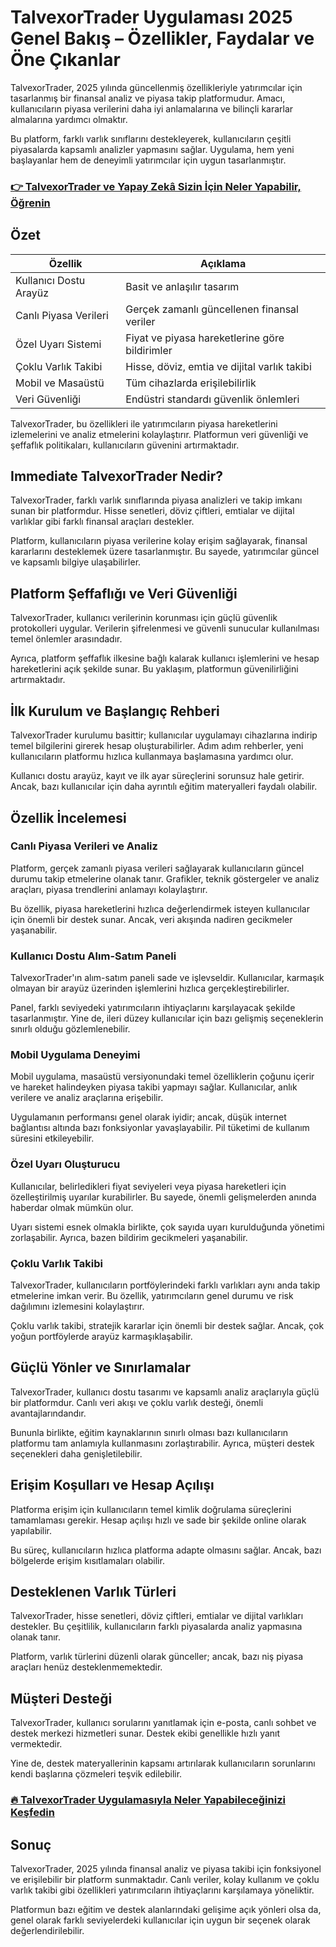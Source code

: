 # TalvexorTrader Uygulaması 2025 Genel Bakış – Özellikler, Faydalar ve Öne Çıkanlar
 

TalvexorTrader, 2025 yılında güncellenmiş özellikleriyle yatırımcılar için tasarlanmış bir finansal analiz ve piyasa takip platformudur. Amacı, kullanıcıların piyasa verilerini daha iyi anlamalarına ve bilinçli kararlar almalarına yardımcı olmaktır.

Bu platform, farklı varlık sınıflarını destekleyerek, kullanıcıların çeşitli piyasalarda kapsamlı analizler yapmasını sağlar. Uygulama, hem yeni başlayanlar hem de deneyimli yatırımcılar için uygun tasarlanmıştır.

### [👉  TalvexorTrader ve Yapay Zekâ Sizin İçin Neler Yapabilir, Öğrenin](https://t.co/s97IovY3YZ)
## Özet

| Özellik                 | Açıklama                                      |
|-------------------------|-----------------------------------------------|
| Kullanıcı Dostu Arayüz   | Basit ve anlaşılır tasarım                      |
| Canlı Piyasa Verileri   | Gerçek zamanlı güncellenen finansal veriler    |
| Özel Uyarı Sistemi      | Fiyat ve piyasa hareketlerine göre bildirimler |
| Çoklu Varlık Takibi     | Hisse, döviz, emtia ve dijital varlık takibi   |
| Mobil ve Masaüstü       | Tüm cihazlarda erişilebilirlik                   |
| Veri Güvenliği          | Endüstri standardı güvenlik önlemleri            |

TalvexorTrader, bu özellikleri ile yatırımcıların piyasa hareketlerini izlemelerini ve analiz etmelerini kolaylaştırır. Platformun veri güvenliği ve şeffaflık politikaları, kullanıcıların güvenini artırmaktadır.

## Immediate TalvexorTrader Nedir?

TalvexorTrader, farklı varlık sınıflarında piyasa analizleri ve takip imkanı sunan bir platformdur. Hisse senetleri, döviz çiftleri, emtialar ve dijital varlıklar gibi farklı finansal araçları destekler.

Platform, kullanıcıların piyasa verilerine kolay erişim sağlayarak, finansal kararlarını desteklemek üzere tasarlanmıştır. Bu sayede, yatırımcılar güncel ve kapsamlı bilgiye ulaşabilirler.

## Platform Şeffaflığı ve Veri Güvenliği

TalvexorTrader, kullanıcı verilerinin korunması için güçlü güvenlik protokolleri uygular. Verilerin şifrelenmesi ve güvenli sunucular kullanılması temel önlemler arasındadır.

Ayrıca, platform şeffaflık ilkesine bağlı kalarak kullanıcı işlemlerini ve hesap hareketlerini açık şekilde sunar. Bu yaklaşım, platformun güvenilirliğini artırmaktadır.

## İlk Kurulum ve Başlangıç Rehberi

TalvexorTrader kurulumu basittir; kullanıcılar uygulamayı cihazlarına indirip temel bilgilerini girerek hesap oluşturabilirler. Adım adım rehberler, yeni kullanıcıların platformu hızlıca kullanmaya başlamasına yardımcı olur.

Kullanıcı dostu arayüz, kayıt ve ilk ayar süreçlerini sorunsuz hale getirir. Ancak, bazı kullanıcılar için daha ayrıntılı eğitim materyalleri faydalı olabilir.

## Özellik İncelemesi

### Canlı Piyasa Verileri ve Analiz

Platform, gerçek zamanlı piyasa verileri sağlayarak kullanıcıların güncel durumu takip etmelerine olanak tanır. Grafikler, teknik göstergeler ve analiz araçları, piyasa trendlerini anlamayı kolaylaştırır.

Bu özellik, piyasa hareketlerini hızlıca değerlendirmek isteyen kullanıcılar için önemli bir destek sunar. Ancak, veri akışında nadiren gecikmeler yaşanabilir.

### Kullanıcı Dostu Alım-Satım Paneli

TalvexorTrader'ın alım-satım paneli sade ve işlevseldir. Kullanıcılar, karmaşık olmayan bir arayüz üzerinden işlemlerini hızlıca gerçekleştirebilirler.

Panel, farklı seviyedeki yatırımcıların ihtiyaçlarını karşılayacak şekilde tasarlanmıştır. Yine de, ileri düzey kullanıcılar için bazı gelişmiş seçeneklerin sınırlı olduğu gözlemlenebilir.

### Mobil Uygulama Deneyimi

Mobil uygulama, masaüstü versiyonundaki temel özelliklerin çoğunu içerir ve hareket halindeyken piyasa takibi yapmayı sağlar. Kullanıcılar, anlık verilere ve analiz araçlarına erişebilir.

Uygulamanın performansı genel olarak iyidir; ancak, düşük internet bağlantısı altında bazı fonksiyonlar yavaşlayabilir. Pil tüketimi de kullanım süresini etkileyebilir.

### Özel Uyarı Oluşturucu

Kullanıcılar, belirledikleri fiyat seviyeleri veya piyasa hareketleri için özelleştirilmiş uyarılar kurabilirler. Bu sayede, önemli gelişmelerden anında haberdar olmak mümkün olur.

Uyarı sistemi esnek olmakla birlikte, çok sayıda uyarı kurulduğunda yönetimi zorlaşabilir. Ayrıca, bazen bildirim gecikmeleri yaşanabilir.

### Çoklu Varlık Takibi

TalvexorTrader, kullanıcıların portföylerindeki farklı varlıkları aynı anda takip etmelerine imkan verir. Bu özellik, yatırımcıların genel durumu ve risk dağılımını izlemesini kolaylaştırır.

Çoklu varlık takibi, stratejik kararlar için önemli bir destek sağlar. Ancak, çok yoğun portföylerde arayüz karmaşıklaşabilir.

## Güçlü Yönler ve Sınırlamalar

TalvexorTrader, kullanıcı dostu tasarımı ve kapsamlı analiz araçlarıyla güçlü bir platformdur. Canlı veri akışı ve çoklu varlık desteği, önemli avantajlarındandır.

Bununla birlikte, eğitim kaynaklarının sınırlı olması bazı kullanıcıların platformu tam anlamıyla kullanmasını zorlaştırabilir. Ayrıca, müşteri destek seçenekleri daha genişletilebilir.

## Erişim Koşulları ve Hesap Açılışı

Platforma erişim için kullanıcıların temel kimlik doğrulama süreçlerini tamamlaması gerekir. Hesap açılışı hızlı ve sade bir şekilde online olarak yapılabilir.

Bu süreç, kullanıcıların hızlıca platforma adapte olmasını sağlar. Ancak, bazı bölgelerde erişim kısıtlamaları olabilir.

## Desteklenen Varlık Türleri

TalvexorTrader, hisse senetleri, döviz çiftleri, emtialar ve dijital varlıkları destekler. Bu çeşitlilik, kullanıcıların farklı piyasalarda analiz yapmasına olanak tanır.

Platform, varlık türlerini düzenli olarak günceller; ancak, bazı niş piyasa araçları henüz desteklenmemektedir.

## Müşteri Desteği

TalvexorTrader, kullanıcı sorularını yanıtlamak için e-posta, canlı sohbet ve destek merkezi hizmetleri sunar. Destek ekibi genellikle hızlı yanıt vermektedir.

Yine de, destek materyallerinin kapsamı artırılarak kullanıcıların sorunlarını kendi başlarına çözmeleri teşvik edilebilir.

### [🔥 TalvexorTrader Uygulamasıyla Neler Yapabileceğinizi Keşfedin](https://t.co/s97IovY3YZ)
## Sonuç

TalvexorTrader, 2025 yılında finansal analiz ve piyasa takibi için fonksiyonel ve erişilebilir bir platform sunmaktadır. Canlı veriler, kolay kullanım ve çoklu varlık takibi gibi özellikleri yatırımcıların ihtiyaçlarını karşılamaya yöneliktir.

Platformun bazı eğitim ve destek alanlarındaki gelişime açık yönleri olsa da, genel olarak farklı seviyelerdeki kullanıcılar için uygun bir seçenek olarak değerlendirilebilir.